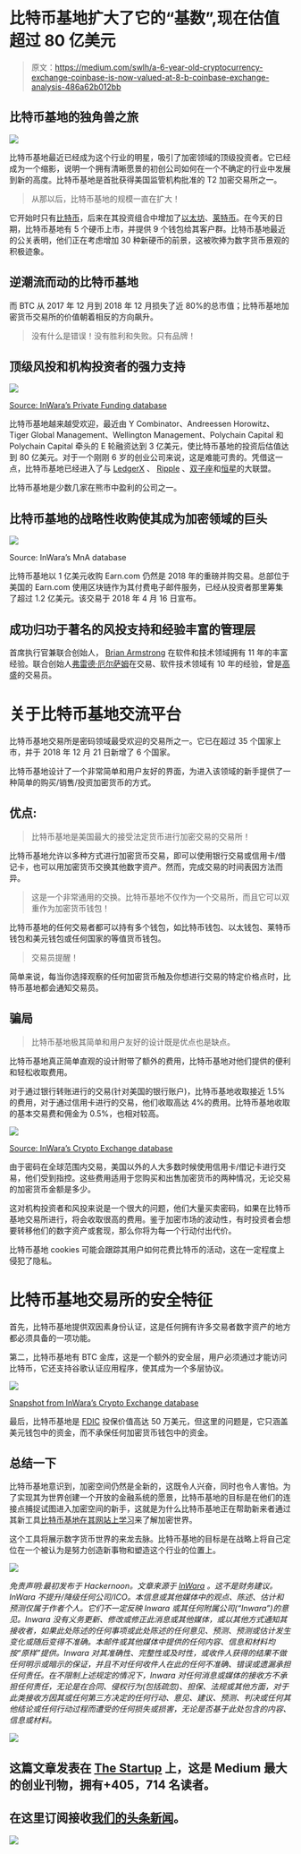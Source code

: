 # 比特币基地扩大了它的“基数”,现在估值超过 80 亿美元

> 原文：<https://medium.com/swlh/a-6-year-old-cryptocurrency-exchange-coinbase-is-now-valued-at-8-b-coinbase-exchange-analysis-486a62b012bb>

## 比特币基地的独角兽之旅

[![](img/6076d85faaa4b290a8368154195cd176.png)](http://www.inwara.com/?utm_source=coinbasestartup&utm_medium=coinbasestartup&utm_campaign=coinbasestartup)

比特币基地最近已经成为这个行业的明星，吸引了加密领域的顶级投资者。它已经成为一个缩影，说明一个拥有清晰愿景的初创公司如何在一个不确定的行业中发展到新的高度。比特币基地是首批获得美国监管机构批准的 T2 加密交易所之一。

> 从那以后，比特币基地的规模一直在扩大！

它开始时只有[比特币](https://www.bitcoin.com/)，后来在其投资组合中增加了[以太坊](https://www.ethereum.org/)、[莱特币](https://litecoin.org/)。在今天的日期，比特币基地有 5 个硬币上市，并提供 9 个钱包给其客户群。比特币基地最近的公关表明，他们正在考虑增加 30 种新硬币的前景，这被吹捧为数字货币景观的积极迹象。

## 逆潮流而动的比特币基地

而 BTC 从 2017 年 12 月到 2018 年 12 月损失了近 80%的总市值；比特币基地加密货币交易所的价值朝着相反的方向飙升。

> 没有什么是错误！没有胜利和失败。只有品牌！

## 顶级风投和机构投资者的强力支持

![](img/213a202f748a7e2265503a5261f5a27d.png)

[Source: InWara’s Private Funding database](http://www.inwara.com/?utm_source=coinbasestartup&utm_medium=coinbasestartup&utm_campaign=coinbasestartup)

比特币基地越来越受欢迎，最近由 Y Combinator、Andreessen Horowitz、Tiger Global Management、Wellington Management、Polychain Capital 和 Polychain Capital 牵头的 E 轮融资达到 3 亿美元，使比特币基地的投资后估值达到 80 亿美元。对于一个刚刚 6 岁的创业公司来说，这是难能可贵的。凭借这一点，比特币基地已经进入了与 [LedgerX](https://ledgerx.com/) 、 [Ripple](https://ripple.com/) 、[双子座](https://gemini.com/)和[恒星](https://www.stellar.org/)的大联盟。

比特币基地是少数几家在熊市中盈利的公司之一。

## 比特币基地的战略性收购使其成为加密领域的巨头

[![](img/70ace38b54911a54e8421e8e7fe00dbe.png)](http://www.inwara.com/?utm_source=coinbasestartup&utm_medium=coinbasestartup&utm_campaign=coinbasestartup)

Source: InWara’s MnA database

比特币基地以 1 亿美元收购 Earn.com 仍然是 2018 年的重磅并购交易。总部位于美国的 Earn.com 使用区块链作为其付费电子邮件服务，已经从投资者那里筹集了超过 1.2 亿美元。该交易于 2018 年 4 月 16 日宣布。

## 成功归功于著名的风投支持和经验丰富的管理层

首席执行官兼联合创始人， [Brian Armstrong](https://www.linkedin.com/in/barmstrong/) 在软件和技术领域拥有 11 年的丰富经验。联合创始人[弗雷德·厄尔萨姆](https://www.linkedin.com/in/fredehrsam/)在交易、软件技术领域有 10 年的经验，曾是[高盛](http://www.goldmansachs.com/)的交易员。

# 关于比特币基地交流平台

比特币基地交易所是密码领域最受欢迎的交易所之一。它已在超过 35 个国家上市，并于 2018 年 12 月 21 日新增了 6 个国家。

比特币基地设计了一个非常简单和用户友好的界面，为进入该领域的新手提供了一种简单的购买/销售/投资加密货币的方式。

## 优点:

> 比特币基地是美国最大的接受法定货币进行加密交易的交易所！

比特币基地允许以多种方式进行加密货币交易，即可以使用银行交易或信用卡/借记卡，也可以用加密货币交换其他数字资产。然而，完成交易的时间表因方法而异。

> 这是一个非常通用的交换。比特币基地不仅作为一个交易所，而且它可以双重作为加密货币钱包！

比特币基地的任何交易者都可以持有多个钱包，如比特币钱包、以太钱包、莱特币钱包和美元钱包或任何国家的等值货币钱包。

> 交易员提醒！

简单来说，每当你选择观察的任何加密货币触及你想进行交易的特定价格点时，比特币基地都会通知交易员。

## 骗局

> 比特币基地极其简单和用户友好的设计既是优点也是缺点。

比特币基地真正简单直观的设计附带了额外的费用，比特币基地对他们提供的便利和轻松收取费用。

对于通过银行转账进行的交易(针对美国的银行账户)，比特币基地收取接近 1.5%的费用，对于通过信用卡进行的交易，他们收取高达 4%的费用。比特币基地收取的基本交易费和佣金为 0.5%，也相对较高。

![](img/6829d34dd56cfe3a8a67481531b4332c.png)

[Source: InWara’s Crypto Exchange database](http://www.inwara.com/?utm_source=coinbasestartup&utm_medium=coinbasestartup&utm_campaign=coinbasestartup)

由于密码在全球范围内交易，美国以外的人大多数时候使用信用卡/借记卡进行交易，他们受到指控。这些费用适用于您购买和出售加密货币的两种情况，无论交易的加密货币金额是多少。

这对机构投资者和风投来说是一个很大的问题，他们大量买卖密码，如果在比特币基地交易所进行，将会收取很高的费用。鉴于加密市场的波动性，有时投资者会想要转移他们的数字资产或套现，那么你将为每一个行动付出代价。

比特币基地 cookies 可能会跟踪其用户如何花费比特币的活动，这在一定程度上侵犯了隐私。

# 比特币基地交易所的安全特征

首先，比特币基地提供双因素身份认证，这是任何拥有许多交易者数字资产的地方都必须具备的一项功能。

第二，比特币基地有 BTC 金库，这是一个额外的安全层，用户必须通过才能访问比特币，它还支持谷歌认证应用程序，使其成为一个多层协议。

![](img/fc71f5aa9ddc2c55d8bb6a06e3922bea.png)

[Snapshot from InWara’s Crypto Exchange database](http://www.inwara.com/?utm_source=coinbasestartup&utm_medium=coinbasestartup&utm_campaign=coinbasestartup)

最后，比特币基地是 [FDIC](https://www.fdic.gov/) 投保价值高达 50 万美元，但这里的问题是，它只涵盖美元钱包中的资金，而不承保任何加密货币钱包中的资金。

## 总结一下

比特币基地意识到，加密空间仍然是全新的，这既令人兴奋，同时也令人害怕。为了实现其为世界创建一个开放的金融系统的愿景，比特币基地的目标是在他们的连接点捕捉试图进入加密空间的新手，这就是为什么比特币基地正在帮助新来者通过其新工具[比特币基地在其网站上学习](https://coinbase.com/learn)来了解加密世界。

这个工具将展示数字货币世界的来龙去脉。比特币基地的目标是在战略上将自己定位在一个被认为是努力创造新事物和塑造这个行业的位置上。

[![](img/301e8cd6ea04221592dfb7d4250d7cbe.png)](http://www.inwara.com/?utm_source=coinbasestartup&utm_medium=coinbasestartup&utm_campaign=coinbasestartup)

*免责声明:最初发布于 Hackernoon。文章来源于* [*InWara*](http://www.inwara.com/?utm_source=tezosinwara&utm_medium=tezosinwara&utm_campaign=tezosinwara) *。这不是财务建议。InWara 不提升/降级任何公司/ICO。本信息或其他媒体中的观点、陈述、估计和预测仅属于作者个人。它们不一定反映 Inwara 或其任何附属公司(“Inwara”)的意见。Inwara 没有义务更新、修改或修正此消息或其他媒体，或以其他方式通知其接收者，如果此处陈述的任何事项或此处陈述的任何意见、预测、预测或估计发生变化或随后变得不准确。本邮件或其他媒体中提供的任何内容、信息和材料均按“原样”提供。Inwara 对其准确性、完整性或及时性，或收件人获得的结果不做任何明示或暗示的保证，并且不对任何收件人在此的任何不准确、错误或遗漏承担任何责任。在不限制上述规定的情况下，Inwara 对任何消息或媒体的接收方不承担任何责任，无论是在合同、侵权行为(包括疏忽)、担保、法规或其他方面，对于此类接收方因其或任何第三方决定的任何行动、意见、建议、预测、判决或任何其他结论或任何行动过程而遭受的任何损失或损害，无论是否基于此处包含的内容、信息或材料。*

[![](img/308a8d84fb9b2fab43d66c117fcc4bb4.png)](https://medium.com/swlh)

## 这篇文章发表在 [The Startup](https://medium.com/swlh) 上，这是 Medium 最大的创业刊物，拥有+405，714 名读者。

## 在这里订阅接收[我们的头条新闻](http://growthsupply.com/the-startup-newsletter/)。

[![](img/b0164736ea17a63403e660de5dedf91a.png)](https://medium.com/swlh)